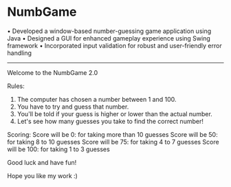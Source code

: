 # NumbGame

• Developed a window-based number-guessing game application using Java 
• Designed a GUI for enhanced gameplay experience using Swing framework
• Incorporated input validation for robust and user-friendly error handling

-----------------------------------------------------------------------------

Welcome to the NumbGame 2.0

Rules:
1. The computer has chosen a number between 1 and 100.
2. You have to try and guess that number.
3. You'll be told if your guess is higher or lower than the actual number.
4. Let's see how many guesses you take to find the correct number!

Scoring:
Score will be 0: for taking more than 10 guesses
Score will be 50: for taking 8 to 10 guesses
Score will be 75: for taking 4 to 7 guesses
Score will be 100: for taking 1 to 3 guesses

Good luck and have fun!

Hope you like my work :)
